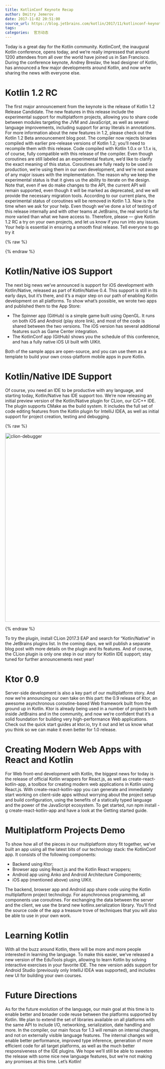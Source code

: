 ```yaml
---
title: KotlinConf Keynote Recap
author: Dmitry Jemerov
date: 2017-11-02 20:51:00
source_url: https://blog.jetbrains.com/kotlin/2017/11/kotlinconf-keynote-recap/
tags: 
categories:  官方动态
---
```


Today is a great day for the Kotlin community. KotlinConf, the inaugural Kotlin conference, opens today, and we’re really impressed that around 1200 attendees from all over the world have joined us in San Francisco. During the conference keynote, Andrey Breslav, the lead designer of Kotlin, has announced a few major developments around Kotlin, and now we’re sharing the news with everyone else.
# Kotlin 1.2 RC

The first major announcement from the keynote is the release of Kotlin 1.2 Release Candidate. The new features in this release include the experimental support for multiplatform projects, allowing you to share code between modules targeting the JVM and JavaScript, as well as several language improvements, including support for array literals in annotations. For more information about the new features in 1.2, please check out the Kotlin 1.2 Beta announcement blog post.
The compiler now rejects binaries compiled with earlier pre-release versions of Kotlin 1.2; you’ll need to recompile them with this release. Code compiled with Kotlin 1.0.x or 1.1.x is, of course, fully compatible with this release of the compiler.
Even though coroutines are still labeled as an experimental feature, we’d like to clarify the exact meaning of this status. Coroutines are fully ready to be used in production, we’re using them in our own development, and we’re not aware of any major issues with the implementation. The reason why we keep the experimental status is that it gives us the ability to iterate on the design. Note that, even if we do make changes to the API, the current API will remain supported, even though it will be marked as deprecated, and we will provide the necessary migration tools. According to our current plans, the experimental status of coroutines will be removed in Kotlin 1.3.
Now is the time when we ask for your help. Even though we’ve done a lot of testing of this release internally and with other teams at JetBrains, the real world is far more varied than what we have access to. Therefore, please — give Kotlin 1.2 RC a try on your own projects, and let us know if you run into any issues. Your help is essential in ensuring a smooth final release.
Tell everyone to go try it

{% raw %}
<p><span id="more-5407"></span></p>
{% endraw %}

# Kotlin/Native iOS Support

The next big news we’ve announced is support for iOS development with Kotlin/Native, released as part of Kotlin/Native 0.4. This support is still in its early days, but it’s there, and it’s a major step on our path of enabling Kotlin development on all platforms.
To show what’s possible, we wrote two apps and published them to the App Store:

* The Spinner app (GitHub) is a simple game built using OpenGL. It runs on both iOS and Android (play store link), and most of the code is shared between the two versions. The iOS version has several additional features such as Game Center integration.
* The KotlinConf app (GitHub) shows you the schedule of this conference, and has a fully native iOS UI built with UIKit.

Both of the sample apps are open-source, and you can use them as a template to build your own cross-platform mobile apps in pure Kotlin.
# Kotlin/Native IDE Support

Of course, you need an IDE to be productive with any language, and starting today, Kotlin/Native has IDE support too.
We’re now releasing an initial preview version of the Kotlin/Native plugin for CLion, our C/C++ IDE. The plugin supports CMake as the build system. It includes the full set of code editing features from the Kotlin plugin for IntelliJ IDEA, as well as initial support for project creation, testing and debugging.

{% raw %}
<p><a href="https://d3nmt5vlzunoa1.cloudfront.net/kotlin/files/2017/11/clion-debugger.png" rel="attachment wp-att-5414"><img alt="clion-debugger" class="alignnone size-full wp-image-5414" height="612" src="https://d3nmt5vlzunoa1.cloudfront.net/kotlin/files/2017/11/clion-debugger.png" width="1600"/></a></p>
{% endraw %}

To try the plugin, install CLion 2017.3 EAP and search for “Kotlin/Native” in the JetBrains plugins list.
In the coming days, we will publish a separate blog post with more details on the plugin and its features. And of course, the CLion plugin is only one step in our story for Kotlin IDE support; stay tuned for further announcements next year!
# Ktor 0.9

Server-side development is also a key part of our multiplatform story. And now we’re announcing our own take on this part: the 0.9 release of Ktor, an awesome asynchronous coroutine-based Web framework built from the ground up in Kotlin.
Ktor is already being used in a number of projects both inside JetBrains and in the community, and now we’re confident that it’s a solid foundation for building very high-performance Web applications. Check out the quick start guides at ktor.io, try it out and let us know what you think so we can make it even better for 1.0 release.
# Creating Modern Web Apps with React and Kotlin

For Web front-end development with Kotlin, the biggest news for today is the release of official Kotlin wrappers for React.js, as well as  create-react-kotlin-app, a toolbox for creating modern web applications in Kotlin using React.js. With create-react-kotlin-app you can generate and immediately start working on client-side apps without worrying about the project setup and build configuration, using the benefits of a statically typed language and the power of the JavaScript ecosystem.
To get started, run npm install -g create-react-kotlin-app and have a look at the Getting started guide.
# Multiplatform Projects Demo

To show how all of the pieces in our multiplatform story fit together, we’ve built an app using all the latest bits of our technology stack: the KotlinConf app. It consists of the following components:

* Backend using Ktor;
* Browser app using React.js and the Kotlin React wrappers;
* Android app using Anko and Android Architecture Components;
* iOS app (mentioned above) using UIKit.

The backend, browser app and Android app share code using the Kotlin multiplatform project technology. For asynchronous programming, all components use coroutines. For exchanging the data between the server and the client, we use the brand new kotlinx.serialization library.
You’ll find the source code of the app a treasure trove of techniques that you will also be able to use in your own work.
# Learning Kotlin

With all the buzz around Kotlin, there will be more and more people interested in learning the language. To make this easier, we’ve released a new version of the EduTools plugin, allowing to learn Kotlin by solving interactive exercises in your favorite IDE. The new version adds support for Android Studio (previously only IntelliJ IDEA was supported), and includes new UI for building your own courses.
# Future Directions

As for the future evolution of the language, our main goal at this time is to enable better and broader code reuse between the platforms supported by Kotlin. We plan to extend the set of libraries available on all platforms with the same API to include I/O, networking, serialization, date handling and more.
In the compiler, our main focus for 1.3 will remain on internal changes, and not on externally visible language features. The internal changes will enable better performance, improved type inference, generation of more efficient code for all target platforms, as well as the much better responsiveness of the IDE plugins. We hope we’ll still be able to sweeten the release with some nice new language features, but we’re not making any promises at this time.
Let’s Kotlin!
